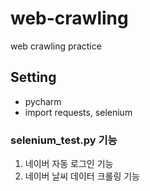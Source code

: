 # web-crawling
web crawling practice  

## Setting
* pycharm
* import requests, selenium

### selenium_test.py 기능
1. 네이버 자동 로그인 기능
2. 네이버 날씨 데이터 크롤링 기능
